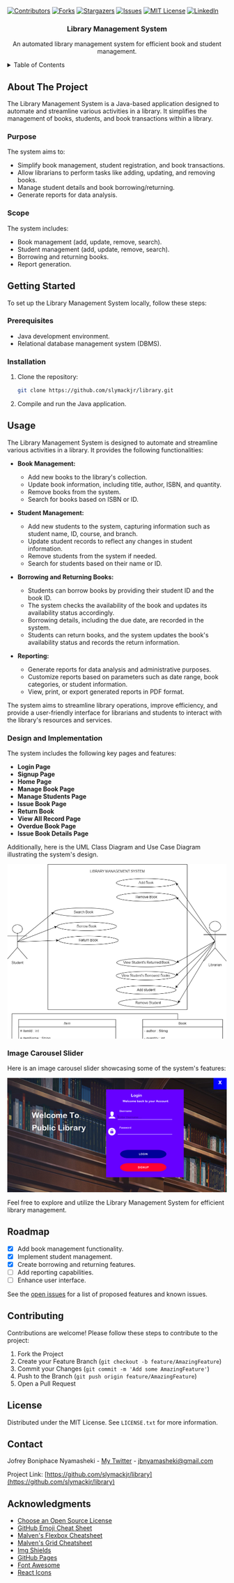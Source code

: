 
<!-- PROJECT SHIELDS -->
[![Contributors][contributors-shield]][contributors-url]
[![Forks][forks-shield]][forks-url]
[![Stargazers][stars-shield]][stars-url]
[![Issues][issues-shield]][issues-url]
[![MIT License][license-shield]][license-url]
[![LinkedIn][linkedin-shield]][linkedin-url]

<!-- PROJECT LOGO -->
<div align="center">
  <h3>Library Management System</h3>
  <p>An automated library management system for efficient book and student management.</p>
</div>

<!-- TABLE OF CONTENTS -->
<details>
  <summary>Table of Contents</summary>
  <ol>
    <li><a href="#about-the-project">About The Project</a></li>
    <li><a href="#getting-started">Getting Started</a></li>
    <li><a href="#usage">Usage</a></li>
    <li><a href="#roadmap">Roadmap</a></li>
    <li><a href="#contributing">Contributing</a></li>
    <li><a href="#license">License</a></li>
    <li><a href="#contact">Contact</a></li>
    <li><a href="#acknowledgments">Acknowledgments</a></li>
  </ol>
</details>

<!-- ABOUT THE PROJECT -->
## About The Project

The Library Management System is a Java-based application designed to automate and streamline various activities in a library. It simplifies the management of books, students, and book transactions within a library.

### Purpose
The system aims to:
- Simplify book management, student registration, and book transactions.
- Allow librarians to perform tasks like adding, updating, and removing books.
- Manage student details and book borrowing/returning.
- Generate reports for data analysis.

### Scope
The system includes:
- Book management (add, update, remove, search).
- Student management (add, update, remove, search).
- Borrowing and returning books.
- Report generation.

<!-- GETTING STARTED -->
## Getting Started

To set up the Library Management System locally, follow these steps:

### Prerequisites
- Java development environment.
- Relational database management system (DBMS).

### Installation
1. Clone the repository:
   ```sh
   git clone https://github.com/slymackjr/library.git
   ```

2. Compile and run the Java application.

<!-- USAGE -->
## Usage

The Library Management System is designed to automate and streamline various activities in a library. It provides the following functionalities:

- **Book Management:**
   - Add new books to the library's collection.
   - Update book information, including title, author, ISBN, and quantity.
   - Remove books from the system.
   - Search for books based on ISBN or ID.

- **Student Management:**
   - Add new students to the system, capturing information such as student name, ID, course, and branch.
   - Update student records to reflect any changes in student information.
   - Remove students from the system if needed.
   - Search for students based on their name or ID.

- **Borrowing and Returning Books:**
   - Students can borrow books by providing their student ID and the book ID.
   - The system checks the availability of the book and updates its availability status accordingly.
   - Borrowing details, including the due date, are recorded in the system.
   - Students can return books, and the system updates the book's availability status and records the return information.

- **Reporting:**
   - Generate reports for data analysis and administrative purposes.
   - Customize reports based on parameters such as date range, book categories, or student information.
   - View, print, or export generated reports in PDF format.

The system aims to streamline library operations, improve efficiency, and provide a user-friendly interface for librarians and students to interact with the library's resources and services.

### Design and Implementation

The system includes the following key pages and features:

- **Login Page**
- **Signup Page**
- **Home Page**
- **Manage Book Page**
- **Manage Students Page**
- **Issue Book Page**
- **Return Book**
- **View All Record Page**
- **Overdue Book Page**
- **Issue Book Details Page**

Additionally, here is the UML Class Diagram and Use Case Diagram illustrating the system's design.

<div style="display: flex; flex-direction: column; align-items: center; overflow-y: auto; max-height: 400px;">
  <img src="images/usecase.jpg" alt="Image 1" style="width: 100%; max-height: 100%;">
  <img src="images/uml.jpg" alt="Image 2" style="width: 100%; max-height: 100%;">
</div>


### Image Carousel Slider

Here is an image carousel slider showcasing some of the system's features:

<div style="display: flex; overflow-x: auto; white-space: nowrap;">
  <img src="images/Picture10.png" alt="Image 10" style="width: 100%; height: 100%;">
  <img src="images/Picture9.png" alt="Image 9" style="width: 100%; height: 100%;">
  <img src="images/Picture8.png" alt="Image 8" style="width: 100%; height: 100%;">
  <img src="images/Picture7.png" alt="Image 8" style="width: 100%; height: 100%;">
  <img src="images/Picture6.png" alt="Image 8" style="width: 100%; height: 100%;">
  <img src="images/Picture5.png" alt="Image 8" style="width: 100%; height: 100%;">
  <img src="images/Picture4.png" alt="Image 8" style="width: 100%; height: 100%;">
  <img src="images/Picture3.png" alt="Image 8" style="width: 100%; height: 100%;">
  <img src="images/Picture2.png" alt="Image 8" style="width: 100%; height: 100%;">
  <img src="images/Picture1.png" alt="Image 8" style="width: 100%; height: 100%;">
</div>



Feel free to explore and utilize the Library Management System for efficient library management.

<!-- ROADMAP -->
## Roadmap

- [x] Add book management functionality.
- [x] Implement student management.
- [x] Create borrowing and returning features.
- [ ] Add reporting capabilities.
- [ ] Enhance user interface.

See the [open issues](https://github.com/slymackjr/library/issues) for a list of proposed features and known issues.

<!-- CONTRIBUTING -->
## Contributing

Contributions are welcome! Please follow these steps to contribute to the project:

1. Fork the Project
2. Create your Feature Branch (`git checkout -b feature/AmazingFeature`)
3. Commit your Changes (`git commit -m 'Add some AmazingFeature'`)
4. Push to the Branch (`git push origin feature/AmazingFeature`)
5. Open a Pull Request

<!-- LICENSE -->
## License

Distributed under the MIT License. See `LICENSE.txt` for more information.

<!-- CONTACT -->
## Contact

Jofrey Boniphace Nyamasheki - [My Twitter](https://twitter.com/Slymackjr) - jbnyamasheki@gmail.com

Project Link: [https://github.com/slymackjr/library](https://github.com/slymackjr/library)

<!-- ACKNOWLEDGMENTS -->
## Acknowledgments

- [Choose an Open Source License](https://choosealicense.com)
- [GitHub Emoji Cheat Sheet](https://www.webpagefx.com/tools/emoji-cheat-sheet)
- [Malven's Flexbox Cheatsheet](https://flexbox.malven.co/)
- [Malven's Grid Cheatsheet](https://grid.malven.co/)
- [Img Shields](https://shields.io)
- [GitHub Pages](https://pages.github.com)
- [Font Awesome](https://fontawesome.com)
- [React Icons](https://react-icons.github.io/react-icons/search)

<!-- MARKDOWN LINKS & IMAGES -->
[contributors-shield]: https://img.shields.io/github/contributors/slymackjr/library.svg?style=for-the-badge
[contributors-url]: https://github.com/slymackjr/library/graphs/contributors
[forks-shield]: https://img.shields.io/github/forks/slymackjr/library.svg?style=for-the-badge
[forks-url]: https://github.com/slymackjr/library/network/members
[stars-shield]: https://img.shields.io/github/stars/slymackjr/library.svg?style=for-the-badge
[stars-url]: https://github.com/slymackjr/library/stargazers
[issues-shield]: https://img.shields.io/github/issues/slymackjr/library.svg?style=for-the-badge
[issues-url]: https://github.com/slymackjr/library/issues
[license-shield]: https://img.shields.io/github/license/slymackjr/library.svg?style=for-the-badge
[license-url]: https://github.com/slymackjr/library/blob/library/LICENSE.txt
[linkedin-shield]: https://img.shields.io/badge/-LinkedIn-black.svg?style=for-the-badge&logo=linkedin&colorB=555
[linkedin-url]: https://www.linkedin.com/in/jofrey-nyamasheki-9bb8781ab


